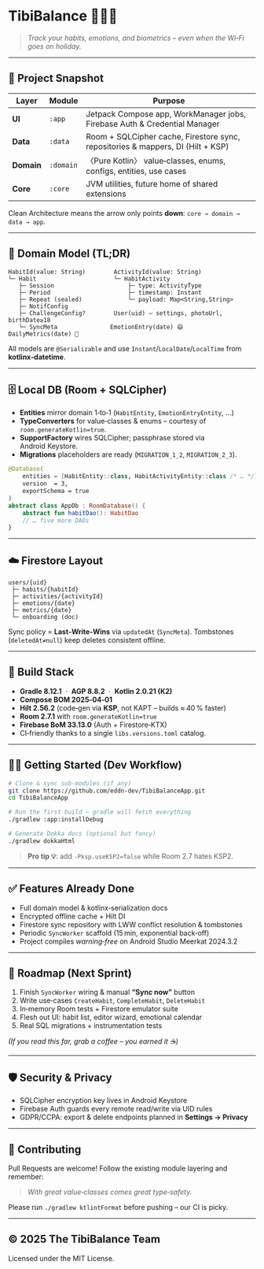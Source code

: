 # TibiBalance 📱🧘‍♂️

> *Track your habits, emotions, and biometrics – even when the Wi‑Fi goes on holiday.*

---

## 🚀 Project Snapshot

| Layer      | Module    | Purpose                                                                         |
| ---------- | --------- | ------------------------------------------------------------------------------- |
| **UI**     | `:app`    | Jetpack Compose app, WorkManager jobs, Firebase Auth & Credential Manager       |
| **Data**   | `:data`   | Room + SQLCipher cache, Firestore sync, repositories & mappers, DI (Hilt + KSP) |
| **Domain** | `:domain` | 〈Pure Kotlin〉 value‑classes, enums, configs, entities, use cases                |
| **Core**   | `:core`   | JVM utilities, future home of shared extensions                                 |

Clean Architecture means the arrow only points **down**: `core → domain → data → app`.

---

## 🧩 Domain Model (TL;DR)

```
HabitId(value: String)        ActivityId(value: String)
└─ Habit                      └─ HabitActivity
   ├─ Session                     ├─ type: ActivityType
   ├─ Period                      ├─ timestamp: Instant
   ├─ Repeat (sealed)             └─ payload: Map<String,String>
   ├─ NotifConfig             
   ├─ ChallengeConfig?        User(uid) – settings, photoUrl, birthDate≥18
   └─ SyncMeta               EmotionEntry(date) 😄   DailyMetrics(date) 🏃
```

All models are `@Serializable` and use `Instant`/`LocalDate`/`LocalTime` from **kotlinx‑datetime**.

---

## 🗄️ Local DB (Room + SQLCipher)

* **Entities** mirror domain 1‑to‑1 (`HabitEntity`, `EmotionEntryEntity`, …)
* **TypeConverters** for value‑classes & enums – courtesy of `room.generateKotlin=true`.
* **SupportFactory** wires SQLCipher; passphrase stored via Android Keystore.
* **Migrations** placeholders are ready (`MIGRATION_1_2`, `MIGRATION_2_3`).

```kotlin
@Database(
    entities = [HabitEntity::class, HabitActivityEntity::class /* … */],
    version  = 3,
    exportSchema = true
)
abstract class AppDb : RoomDatabase() {
    abstract fun habitDao(): HabitDao
    // … five more DAOs
}
```

---

## ☁️ Firestore Layout

```
users/{uid}
 ├─ habits/{habitId}
 ├─ activities/{activityId}
 ├─ emotions/{date}
 ├─ metrics/{date}
 └─ onboarding (doc)
```

Sync policy = **Last‑Write‑Wins** via `updatedAt` (`SyncMeta`). Tombstones (`deletedAt≠null`) keep deletes consistent offline.

---

## 🔧 Build Stack

* **Gradle 8.12.1**  ·  **AGP 8.8.2**  ·  **Kotlin 2.0.21 (K2)**
* **Compose BOM 2025‑04‑01**
* **Hilt 2.56.2** (code‑gen via **KSP**, not KAPT – builds ≈ 40 % faster)
* **Room 2.7.1** with `room.generateKotlin=true`
* **Firebase BoM 33.13.0** (Auth + Firestore‑KTX)
* CI‑friendly thanks to a single `libs.versions.toml` catalog.

---

## 🏃‍♀️ Getting Started (Dev Workflow)

```bash
# Clone & sync sub‑modules (if any)
git clone https://github.com/eddn-dev/TibiBalanceApp.git
cd TibiBalanceApp

# Run the first build – gradle will fetch everything
./gradlew :app:installDebug

# Generate Dokka docs (optional but fancy)
./gradlew dokkaHtml
```

> **Pro tip 💡**: add `-Pksp.useKSP2=false` while Room 2.7 hates KSP2.

---

## ✅ Features Already Done

* Full domain model & kotlinx‑serialization docs
* Encrypted offline cache + Hilt DI
* Firestore sync repository with LWW conflict resolution & tombstones
* Periodic `SyncWorker` scaffold (15 min, exponential back‑off)
* Project compiles *warning‑free* on Android Studio Meerkat 2024.3.2

---

## 🔭 Roadmap (Next Sprint)

1. Finish `SyncWorker` wiring & manual **“Sync now”** button
2. Write use‑cases `CreateHabit`, `CompleteHabit`, `DeleteHabit`
3. In‑memory Room tests + Firestore emulator suite
4. Flesh out UI: habit list, editor wizard, emotional calendar
5. Real SQL migrations + instrumentation tests

*(If you read this far, grab a coffee – you earned it ☕)*

---

## 🛡️ Security & Privacy

* SQLCipher encryption key lives in Android Keystore
* Firebase Auth guards every remote read/write via UID rules
* GDPR/CCPA: export & delete endpoints planned in **Settings → Privacy**

---

## 🤝 Contributing

Pull Requests are welcome! Follow the existing module layering and remember:

> *With great value‑classes comes great type‑safety.*

Please run `./gradlew ktlintFormat` before pushing – our CI is picky.

---

## © 2025 The TibiBalance Team

Licensed under the MIT License.
